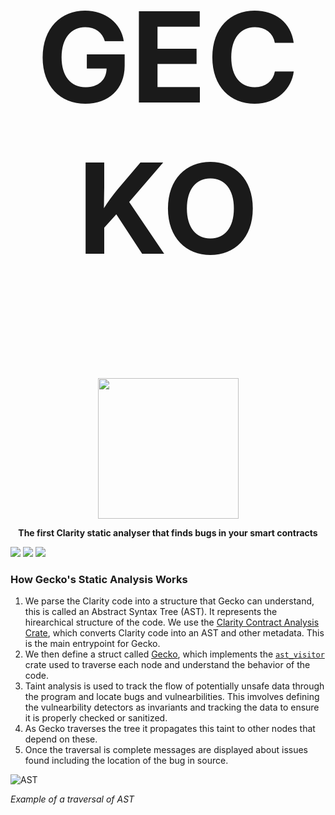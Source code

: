 <h1 align="center" style="font-size: 200px;">
  <strong>GECKO</strong>
</h1>
<p align="center">
    <br />
        <img src="https://github.com/Gecko-Security/Gecko-Clarity/assets/22000925/273f6ecc-8cb1-4d73-88d1-320513053c69" width="225" alt=""/></a>
    <br />
</p>

<p align="center"><strong>The first Clarity static analyser that finds bugs in your smart contracts
</strong></p>

<img src="https://img.shields.io/badge/Rust-000000?style=for-the-badge&logo=rust&logoColor=white" /> 
<img src="https://img.shields.io/badge/JavaScript-323330?style=for-the-badge&logo=javascript&logoColor=F7DF1E" /> 
<img src="https://img.shields.io/badge/clarity-161618" /> 




### How Gecko's Static Analysis Works
1. We parse the Clarity code into a structure that Gecko can understand, this is called an Abstract Syntax Tree (AST). It represents the hirearchical structure of the code. We use the [Clarity Contract Analysis Crate](https://docs.rs/stacks-codec/latest/stacks_codec/clarity/vm/analysis/types/struct.ContractAnalysis.html), which converts Clarity code into an AST and other metadata. This is the main entrypoint for Gecko.
2. We then define a struct called [Gecko](), which implements the [`ast_visitor`](https://doc.rust-lang.org/stable/nightly-rustc/rustc_ast/visit/trait.Visitor.html) crate used to traverse each node and understand the behavior of the code.
3. Taint analysis is used to track the flow of potentially unsafe data through the program and locate bugs and vulnearbilities. This imvolves defining the vulnearbility detectors as invariants and tracking the data to ensure it is properly checked or sanitized.
4. As Gecko traverses the tree it propagates this taint to other nodes that depend on these.
5. Once the traversal is complete messages are displayed about issues found including the location of the bug in source. 




![AST](https://github.com/Gecko-Security/Gecko-Clarity/assets/22000925/b651810b-6db5-457c-88d1-7ee5feb6dc01)

_Example of a traversal of AST_
